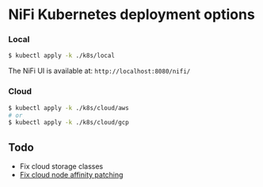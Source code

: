 # NiFi Kubernetes deployment options #

### Local ###

```bash
$ kubectl apply -k ./k8s/local
```

The NiFi UI is available at: `http://localhost:8080/nifi/`


### Cloud ###

```bash
$ kubectl apply -k ./k8s/cloud/aws
# or
$ kubectl apply -k ./k8s/cloud/gcp
```


## Todo ##

- Fix cloud storage classes
- [Fix cloud node affinity patching](https://github.com/kubernetes-sigs/kustomize/issues/937)
